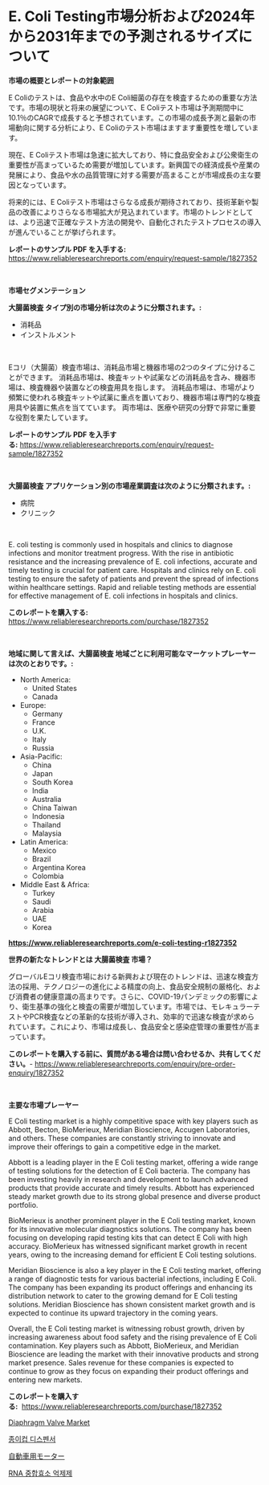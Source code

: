 <p><h1>E. Coli Testing市場分析および2024年から2031年までの予測されるサイズについて</h1></p><p><strong>市場の概要とレポートの対象範囲</strong></p>
<p><p>E Coliのテストは、食品や水中のE Coli細菌の存在を検査するための重要な方法です。市場の現状と将来の展望について、E Coliテスト市場は予測期間中に10.1％のCAGRで成長すると予想されています。この市場の成長予測と最新の市場動向に関する分析により、E Coliのテスト市場はますます重要性を増しています。</p><p>現在、E Coliテスト市場は急速に拡大しており、特に食品安全および公衆衛生の重要性が高まっているため需要が増加しています。新興国での経済成長や産業の発展により、食品や水の品質管理に対する需要が高まることが市場成長の主な要因となっています。</p><p>将来的には、E Coliテスト市場はさらなる成長が期待されており、技術革新や製品の改善によりさらなる市場拡大が見込まれています。市場のトレンドとしては、より迅速で正確なテスト方法の開発や、自動化されたテストプロセスの導入が進んでいることが挙げられます。</p></p>
<p><strong>レポートのサンプル PDF を入手する:</strong> <a href="https://www.reliableresearchreports.com/enquiry/request-sample/1827352">https://www.reliableresearchreports.com/enquiry/request-sample/1827352</a></p>
<p>&nbsp;</p>
<p><strong>市場セグメンテーション</strong></p>
<p><strong>大腸菌検査 タイプ別の市場分析は次のように分類されます。:</strong></p>
<p><ul><li>消耗品</li><li>インストルメント</li></ul></p>
<p>&nbsp;</p>
<p><p>Eコリ（大腸菌）検査市場は、消耗品市場と機器市場の2つのタイプに分けることができます。 消耗品市場は、検査キットや試薬などの消耗品を含み、機器市場は、検査機器や装置などの検査用具を指します。 消耗品市場は、市場がより頻繁に使われる検査キットや試薬に重点を置いており、機器市場は専門的な検査用具や装置に焦点を当てています。 両市場は、医療や研究の分野で非常に重要な役割を果たしています。</p></p>
<p><strong>レポートのサンプル PDF を入手する:</strong>&nbsp;<a href="https://www.reliableresearchreports.com/enquiry/request-sample/1827352">https://www.reliableresearchreports.com/enquiry/request-sample/1827352</a></p>
<p>&nbsp;</p>
<p><strong> 大腸菌検査 アプリケーション別の市場産業調査は次のように分類されます。:</strong></p>
<p><ul><li>病院</li><li>クリニック</li></ul></p>
<p>&nbsp;</p>
<p><p>E. coli testing is commonly used in hospitals and clinics to diagnose infections and monitor treatment progress. With the rise in antibiotic resistance and the increasing prevalence of E. coli infections, accurate and timely testing is crucial for patient care. Hospitals and clinics rely on E. coli testing to ensure the safety of patients and prevent the spread of infections within healthcare settings. Rapid and reliable testing methods are essential for effective management of E. coli infections in hospitals and clinics.</p></p>
<p><strong>このレポートを購入する:</strong>&nbsp; <a href="https://www.reliableresearchreports.com/purchase/1827352">https://www.reliableresearchreports.com/purchase/1827352</a></p>
<p>&nbsp;</p>
<p><strong>地域に関して言えば、大腸菌検査 地域ごとに利用可能なマーケットプレーヤーは次のとおりです。:</strong></p>
<p><ul>
    <li>
        North America:
        <ul>
            <li>United States</li>
            <li>Canada</li>
        </ul>
    </li>
    <li>
        Europe:
        <ul>
            <li>Germany</li>
            <li>France</li>
            <li>U.K.</li>
            <li>Italy</li>
            <li>Russia</li>
        </ul>
    </li>
    <li>
        Asia-Pacific:
        <ul>
            <li>China</li>
            <li>Japan</li>
            <li>South Korea</li>
            <li>India</li>
            <li>Australia</li>
            <li>China Taiwan</li>
            <li>Indonesia</li>
            <li>Thailand</li>
            <li>Malaysia</li>
        </ul>
    </li>
    <li>
        Latin America:
        <ul>
            <li>Mexico</li>
            <li>Brazil</li>
            <li>Argentina Korea</li>
            <li>Colombia</li>
        </ul>
    </li>
    <li>
        Middle East & Africa:
        <ul>
            <li>Turkey</li>
            <li>Saudi</li>
            <li>Arabia</li>
            <li>UAE</li>
            <li>Korea</li>
        </ul>
    </li>
    </ul></p>
<p><strong><a href="https://www.reliableresearchreports.com/e-coli-testing-r1827352">https://www.reliableresearchreports.com/e-coli-testing-r1827352</a></strong>&nbsp;</p>
<p><strong>世界の新たなトレンドとは 大腸菌検査 市場？</strong></p>
<p><p>グローバルEコリ検査市場における新興および現在のトレンドは、迅速な検査方法の採用、テクノロジーの進化による精度の向上、食品安全規制の厳格化、および消費者の健康意識の高まりです。さらに、COVID-19パンデミックの影響により、衛生基準の強化と検査の需要が増加しています。市場では、モレキュラーテストやPCR検査などの革新的な技術が導入され、効率的で迅速な検査が求められています。これにより、市場は成長し、食品安全と感染症管理の重要性が高まっています。</p></p>
<p><strong>このレポートを購入する前に、質問がある場合は問い合わせるか、共有してください。</strong>- <a href="https://www.reliableresearchreports.com/enquiry/pre-order-enquiry/1827352">https://www.reliableresearchreports.com/enquiry/pre-order-enquiry/1827352</a></p>
<p>&nbsp;</p>
<p><strong>主要な市場プレーヤー</strong></p>
<p><p>E Coli testing market is a highly competitive space with key players such as Abbott, Becton, BioMerieux, Meridian Bioscience, Accugen Laboratories, and others. These companies are constantly striving to innovate and improve their offerings to gain a competitive edge in the market.</p><p>Abbott is a leading player in the E Coli testing market, offering a wide range of testing solutions for the detection of E Coli bacteria. The company has been investing heavily in research and development to launch advanced products that provide accurate and timely results. Abbott has experienced steady market growth due to its strong global presence and diverse product portfolio.</p><p>BioMerieux is another prominent player in the E Coli testing market, known for its innovative molecular diagnostics solutions. The company has been focusing on developing rapid testing kits that can detect E Coli with high accuracy. BioMerieux has witnessed significant market growth in recent years, owing to the increasing demand for efficient E Coli testing solutions.</p><p>Meridian Bioscience is also a key player in the E Coli testing market, offering a range of diagnostic tests for various bacterial infections, including E Coli. The company has been expanding its product offerings and enhancing its distribution network to cater to the growing demand for E Coli testing solutions. Meridian Bioscience has shown consistent market growth and is expected to continue its upward trajectory in the coming years.</p><p>Overall, the E Coli testing market is witnessing robust growth, driven by increasing awareness about food safety and the rising prevalence of E Coli contamination. Key players such as Abbott, BioMerieux, and Meridian Bioscience are leading the market with their innovative products and strong market presence. Sales revenue for these companies is expected to continue to grow as they focus on expanding their product offerings and entering new markets.</p></p>
<p><strong>このレポートを購入する:</strong>&nbsp;&nbsp;<a href="https://www.reliableresearchreports.com/purchase/1827352">https://www.reliableresearchreports.com/purchase/1827352</a></p>
<p><p><a href="https://github.com/Airanohannonzb68e5pb53oc1/Market-Research-Report-List-2/blob/main/diaphragm-valve-market.md">Diaphragm Valve Market</a></p><p><a href="https://github.com/JeromeRtyau89966/Market-Research-Report-List-1/blob/main/618126019676.md">종이컵 디스펜서</a></p><p><a href="https://github.com/AriMuller2009/Market-Research-Report-List-1/blob/main/525852321106.md">自動車用モーター</a></p><p><a href="https://github.com/TimmyMann6767/Market-Research-Report-List-1/blob/main/502676819675.md">RNA 중합효소 억제제</a></p></p>